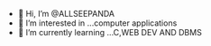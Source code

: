 - 👋 Hi, I’m @ALLSEEPANDA
- 👀 I’m interested in ...computer applications
- 🌱 I’m currently learning ...C,WEB DEV AND DBMS

<!---
ALLSEEPANDA/ALLSEEPANDA is a ✨ special ✨ repository because its `README.md` (this file) appears on your GitHub profile.
You can click the Preview link to take a look at your changes.
--->
